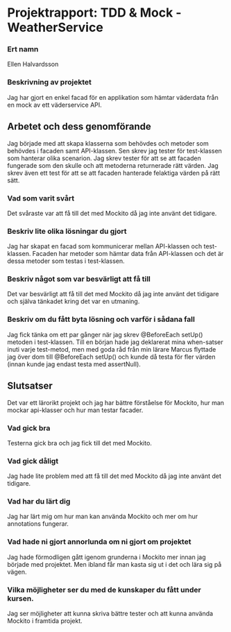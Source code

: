 # Projektrapport: TDD & Mock - WeatherService

### Ert namn
Ellen Halvardsson

### Beskrivning av projektet
Jag har gjort en enkel facad för en applikation som hämtar väderdata från en mock av ett väderservice API.

## Arbetet och dess genomförande
Jag började med att skapa klasserna som behövdes och metoder som behövdes i facaden samt API-klassen. Sen skrev jag tester för test-klassen som hanterar olika scenarion. Jag skrev tester för att se att facaden fungerade som den skulle och att metoderna returnerade rätt värden. Jag skrev även ett test för att se att facaden hanterade felaktiga värden på rätt sätt.

### Vad som varit svårt
Det svåraste var att få till det med Mockito då jag inte använt det tidigare.

### Beskriv lite olika lösningar du gjort
Jag har skapat en facad som kommunicerar mellan API-klassen och test-klassen. Facaden har metoder som hämtar data från API-klassen och det är dessa metoder som testas i test-klassen.

### Beskriv något som var besvärligt att få till
Det var besvärligt att få till det med Mockito då jag inte använt det tidigare och själva tänkadet kring det var en utmaning.

### Beskriv om du fått byta lösning och varför i sådana fall
Jag fick tänka om ett par gånger när jag skrev @BeforeEach setUp() metoden i test-klassen. Till en början hade jag deklarerat mina when-satser inuti varje test-metod, men med goda råd från min lärare Marcus flyttade jag över dom till @BeforeEach setUp() och kunde då testa för fler värden (innan kunde jag endast testa med assertNull).

## Slutsatser
Det var ett lärorikt projekt och jag har bättre förståelse för Mockito, hur man mockar api-klasser och hur man testar facader.

### Vad gick bra
Testerna gick bra och jag fick till det med Mockito.

### Vad gick dåligt
Jag hade lite problem med att få till det med Mockito då jag inte använt det tidigare.

### Vad har du lärt dig
Jag har lärt mig om hur man kan använda Mockito och mer om hur annotations fungerar.

### Vad hade ni gjort annorlunda om ni gjort om projektet
Jag hade förmodligen gått igenom grunderna i Mockito mer innan jag började med projektet. Men ibland får man kasta sig ut i det och lära sig på vägen.

### Vilka möjligheter ser du med de kunskaper du fått under kursen.
Jag ser möjligheter att kunna skriva bättre tester och att kunna använda Mockito i framtida projekt.
